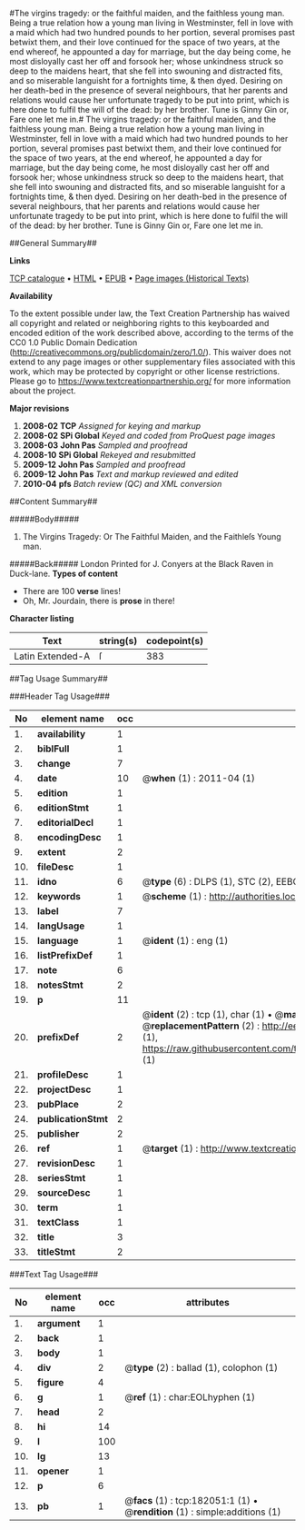 #The virgins tragedy: or the faithful maiden, and the faithless young man. Being a true relation how a young man living in Westminster, fell in love with a maid which had two hundred pounds to her portion, several promises past betwixt them, and their love continued for the space of two years, at the end whereof, he appounted a day for marriage, but the day being come, he most disloyally cast her off and forsook her; whose unkindness struck so deep to the maidens heart, that she fell into swouning and distracted fits, and so miserable languisht for a fortnights time, & then dyed. Desiring on her death-bed in the presence of several neighbours, that her parents and relations would cause her unfortunate tragedy to be put into print, which is here done to fulfil the will of the dead: by her brother. Tune is Ginny Gin or, Fare one let me in.#
The virgins tragedy: or the faithful maiden, and the faithless young man. Being a true relation how a young man living in Westminster, fell in love with a maid which had two hundred pounds to her portion, several promises past betwixt them, and their love continued for the space of two years, at the end whereof, he appounted a day for marriage, but the day being come, he most disloyally cast her off and forsook her; whose unkindness struck so deep to the maidens heart, that she fell into swouning and distracted fits, and so miserable languisht for a fortnights time, & then dyed. Desiring on her death-bed in the presence of several neighbours, that her parents and relations would cause her unfortunate tragedy to be put into print, which is here done to fulfil the will of the dead: by her brother. Tune is Ginny Gin or, Fare one let me in.

##General Summary##

**Links**

[TCP catalogue](http://www.ota.ox.ac.uk/tcp/)  • 
[HTML](http://tei.it.ox.ac.uk/tcp/Texts-HTML/free/B06/B06459.html)  • 
[EPUB](http://tei.it.ox.ac.uk/tcp/Texts-EPUB/free/B06/B06459.epub) • 
[Page images (Historical Texts)](https://historicaltexts.jisc.ac.uk/eebo-99887340e)

**Availability**

To the extent possible under law, the Text Creation Partnership has waived all copyright and related or neighboring rights to this keyboarded and encoded edition of the work described above, according to the terms of the CC0 1.0 Public Domain Dedication (http://creativecommons.org/publicdomain/zero/1.0/). This waiver does not extend to any page images or other supplementary files associated with this work, which may be protected by copyright or other license restrictions. Please go to https://www.textcreationpartnership.org/ for more information about the project.

**Major revisions**

1. __2008-02__ __TCP__ *Assigned for keying and markup*
1. __2008-02__ __SPi Global__ *Keyed and coded from ProQuest page images*
1. __2008-03__ __John Pas__ *Sampled and proofread*
1. __2008-10__ __SPi Global__ *Rekeyed and resubmitted*
1. __2009-12__ __John Pas__ *Sampled and proofread*
1. __2009-12__ __John Pas__ *Text and markup reviewed and edited*
1. __2010-04__ __pfs__ *Batch review (QC) and XML conversion*

##Content Summary##

#####Body#####

1. The Virgins Tragedy: Or The Faithful Maiden, and the Faithleſs Young man.

#####Back#####
London Printed for J. Conyers at the Black Raven in Duck-lane.
**Types of content**

  * There are 100 **verse** lines!
  * Oh, Mr. Jourdain, there is **prose** in there!

**Character listing**


|Text|string(s)|codepoint(s)|
|---|---|---|
|Latin Extended-A|ſ|383|

##Tag Usage Summary##

###Header Tag Usage###

|No|element name|occ|attributes|
|---|---|---|---|
|1.|__availability__|1||
|2.|__biblFull__|1||
|3.|__change__|7||
|4.|__date__|10| @__when__ (1) : 2011-04 (1)|
|5.|__edition__|1||
|6.|__editionStmt__|1||
|7.|__editorialDecl__|1||
|8.|__encodingDesc__|1||
|9.|__extent__|2||
|10.|__fileDesc__|1||
|11.|__idno__|6| @__type__ (6) : DLPS (1), STC (2), EEBO-CITATION (1), PROQUEST (1), VID (1)|
|12.|__keywords__|1| @__scheme__ (1) : http://authorities.loc.gov/ (1)|
|13.|__label__|7||
|14.|__langUsage__|1||
|15.|__language__|1| @__ident__ (1) : eng (1)|
|16.|__listPrefixDef__|1||
|17.|__note__|6||
|18.|__notesStmt__|2||
|19.|__p__|11||
|20.|__prefixDef__|2| @__ident__ (2) : tcp (1), char (1)  •  @__matchPattern__ (2) : ([0-9\-]+):([0-9IVX]+) (1), (.+) (1)  •  @__replacementPattern__ (2) : http://eebo.chadwyck.com/downloadtiff?vid=$1&page=$2 (1), https://raw.githubusercontent.com/textcreationpartnership/Texts/master/tcpchars.xml#$1 (1)|
|21.|__profileDesc__|1||
|22.|__projectDesc__|1||
|23.|__pubPlace__|2||
|24.|__publicationStmt__|2||
|25.|__publisher__|2||
|26.|__ref__|1| @__target__ (1) : http://www.textcreationpartnership.org/docs/. (1)|
|27.|__revisionDesc__|1||
|28.|__seriesStmt__|1||
|29.|__sourceDesc__|1||
|30.|__term__|1||
|31.|__textClass__|1||
|32.|__title__|3||
|33.|__titleStmt__|2||


###Text Tag Usage###

|No|element name|occ|attributes|
|---|---|---|---|
|1.|__argument__|1||
|2.|__back__|1||
|3.|__body__|1||
|4.|__div__|2| @__type__ (2) : ballad (1), colophon (1)|
|5.|__figure__|4||
|6.|__g__|1| @__ref__ (1) : char:EOLhyphen (1)|
|7.|__head__|2||
|8.|__hi__|14||
|9.|__l__|100||
|10.|__lg__|13||
|11.|__opener__|1||
|12.|__p__|6||
|13.|__pb__|1| @__facs__ (1) : tcp:182051:1 (1)  •  @__rendition__ (1) : simple:additions (1)|

